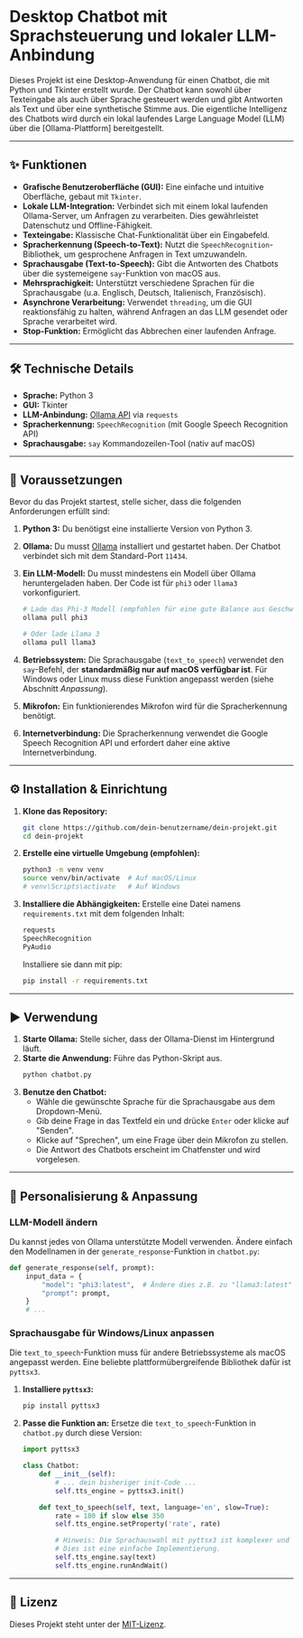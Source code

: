# Desktop Chatbot mit Sprachsteuerung und lokaler LLM-Anbindung

Dieses Projekt ist eine Desktop-Anwendung für einen Chatbot, die mit Python und Tkinter erstellt wurde. Der Chatbot kann sowohl über Texteingabe als auch über Sprache gesteuert werden und gibt Antworten als Text und über eine synthetische Stimme aus. Die eigentliche Intelligenz des Chatbots wird durch ein lokal laufendes Large Language Model (LLM) über die [Ollama-Plattform] bereitgestellt.

---

## ✨ Funktionen

- **Grafische Benutzeroberfläche (GUI):** Eine einfache und intuitive Oberfläche, gebaut mit `Tkinter`.
- **Lokale LLM-Integration:** Verbindet sich mit einem lokal laufenden Ollama-Server, um Anfragen zu verarbeiten. Dies gewährleistet Datenschutz und Offline-Fähigkeit.
- **Texteingabe:** Klassische Chat-Funktionalität über ein Eingabefeld.
- **Spracherkennung (Speech-to-Text):** Nutzt die `SpeechRecognition`-Bibliothek, um gesprochene Anfragen in Text umzuwandeln.
- **Sprachausgabe (Text-to-Speech):** Gibt die Antworten des Chatbots über die systemeigene `say`-Funktion von macOS aus.
- **Mehrsprachigkeit:** Unterstützt verschiedene Sprachen für die Sprachausgabe (u.a. Englisch, Deutsch, Italienisch, Französisch).
- **Asynchrone Verarbeitung:** Verwendet `threading`, um die GUI reaktionsfähig zu halten, während Anfragen an das LLM gesendet oder Sprache verarbeitet wird.
- **Stop-Funktion:** Ermöglicht das Abbrechen einer laufenden Anfrage.

---

## 🛠️ Technische Details

- **Sprache:** Python 3
- **GUI:** Tkinter
- **LLM-Anbindung:** [Ollama API](https://github.com/ollama/ollama/blob/main/docs/api.md) via `requests`
- **Spracherkennung:** `SpeechRecognition` (mit Google Speech Recognition API)
- **Sprachausgabe:** `say` Kommandozeilen-Tool (nativ auf macOS)

---

## 🚀 Voraussetzungen

Bevor du das Projekt startest, stelle sicher, dass die folgenden Anforderungen erfüllt sind:

1.  **Python 3:** Du benötigst eine installierte Version von Python 3.
2.  **Ollama:** Du musst [Ollama](https://ollama.com/) installiert und gestartet haben. Der Chatbot verbindet sich mit dem Standard-Port `11434`.
3.  **Ein LLM-Modell:** Du musst mindestens ein Modell über Ollama heruntergeladen haben. Der Code ist für `phi3` oder `llama3` vorkonfiguriert.

    ```bash
    # Lade das Phi-3 Modell (empfohlen für eine gute Balance aus Geschwindigkeit und Leistung)
    ollama pull phi3

    # Oder lade Llama 3
    ollama pull llama3
    ```

4.  **Betriebssystem:** Die Sprachausgabe (`text_to_speech`) verwendet den `say`-Befehl, der **standardmäßig nur auf macOS verfügbar ist**. Für Windows oder Linux muss diese Funktion angepasst werden (siehe Abschnitt _Anpassung_).
5.  **Mikrofon:** Ein funktionierendes Mikrofon wird für die Spracherkennung benötigt.
6.  **Internetverbindung:** Die Spracherkennung verwendet die Google Speech Recognition API und erfordert daher eine aktive Internetverbindung.

---

## ⚙️ Installation & Einrichtung

1.  **Klone das Repository:**

    ```bash
    git clone https://github.com/dein-benutzername/dein-projekt.git
    cd dein-projekt
    ```

2.  **Erstelle eine virtuelle Umgebung (empfohlen):**

    ```bash
    python3 -m venv venv
    source venv/bin/activate  # Auf macOS/Linux
    # venv\Scripts\activate   # Auf Windows
    ```

3.  **Installiere die Abhängigkeiten:**
    Erstelle eine Datei namens `requirements.txt` mit dem folgenden Inhalt:
    ```txt
    requests
    SpeechRecognition
    PyAudio
    ```
    Installiere sie dann mit pip:
    ```bash
    pip install -r requirements.txt
    ```

---

## ▶️ Verwendung

1.  **Starte Ollama:** Stelle sicher, dass der Ollama-Dienst im Hintergrund läuft.
2.  **Starte die Anwendung:** Führe das Python-Skript aus.
    ```bash
    python chatbot.py
    ```
3.  **Benutze den Chatbot:**
    - Wähle die gewünschte Sprache für die Sprachausgabe aus dem Dropdown-Menü.
    - Gib deine Frage in das Textfeld ein und drücke `Enter` oder klicke auf "Senden".
    - Klicke auf "Sprechen", um eine Frage über dein Mikrofon zu stellen.
    - Die Antwort des Chatbots erscheint im Chatfenster und wird vorgelesen.

---

## 🔧 Personalisierung & Anpassung

### LLM-Modell ändern

Du kannst jedes von Ollama unterstützte Modell verwenden. Ändere einfach den Modellnamen in der `generate_response`-Funktion in `chatbot.py`:

```python
def generate_response(self, prompt):
    input_data = {
        "model": "phi3:latest",  # Ändere dies z.B. zu "llama3:latest" oder "mistral:latest"
        "prompt": prompt,
    }
    # ...
```

### Sprachausgabe für Windows/Linux anpassen

Die `text_to_speech`-Funktion muss für andere Betriebssysteme als macOS angepasst werden. Eine beliebte plattformübergreifende Bibliothek dafür ist `pyttsx3`.

1.  **Installiere `pyttsx3`:**
    ```bash
    pip install pyttsx3
    ```
2.  **Passe die Funktion an:**
    Ersetze die `text_to_speech`-Funktion in `chatbot.py` durch diese Version:

    ```python
    import pyttsx3

    class Chatbot:
        def __init__(self):
            # ... dein bisheriger init-Code ...
            self.tts_engine = pyttsx3.init()

        def text_to_speech(self, text, language='en', slow=True):
            rate = 180 if slow else 350
            self.tts_engine.setProperty('rate', rate)

            # Hinweis: Die Sprachauswahl mit pyttsx3 ist komplexer und systemabhängig.
            # Dies ist eine einfache Implementierung.
            self.tts_engine.say(text)
            self.tts_engine.runAndWait()

    ```

---

## 📜 Lizenz

Dieses Projekt steht unter der [MIT-Lizenz](LICENSE).
